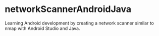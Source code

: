 # networkScannerAndroidJava
Learning Android development by creating a network scanner similar to nmap with Android Studio and Java.
